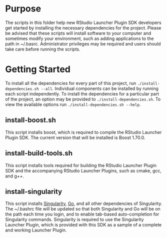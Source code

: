 # Purpose

The scripts in this folder help new RStudio Launcher Plugin SDK developers get started by installing the necessary dependencies for the project. Please be advised that these scripts will install software to your computer and sometimes modify your environment, such as adding applications to the path in ~/.basrc. Administrator privileges may be required and users should take care before running the scripts.

# Getting Started

To install all the dependencies for every part of this project, run `./install-dependencies.sh --all`. Individual components can be installed by running each script independently. To install the dependencies for a particular part of the project, an option may be provided to `./install-dependencies.sh`. To view the available options run `./install-dependencies.sh --help`.

## install-boost.sh

This script installs boost, which is required to compile the RStudio Launcher Plugin SDK. The current version that will be installed is Boost 1.70.0.

## install-build-tools.sh

This script installs tools required for building the RStudio Launcher Plugin SDK and the accompanying RStudio Launcher Plugins, such as cmake, gcc, and g++.

## install-singularity

This script installs [Singularity](https://sylabs.io/singularity/), [Go](https://golang.org/), and all other dependencies of Singularity. The ~/.bashrc file will be updated so that both Singularity and Go will be on the path each time you login, and to enable tab-based auto-completion for Singularity commands. Singularity is required to use the Singularity Launcher Plugin, which is provided with this SDK as a sample of a complete and working Launcher Plugin.